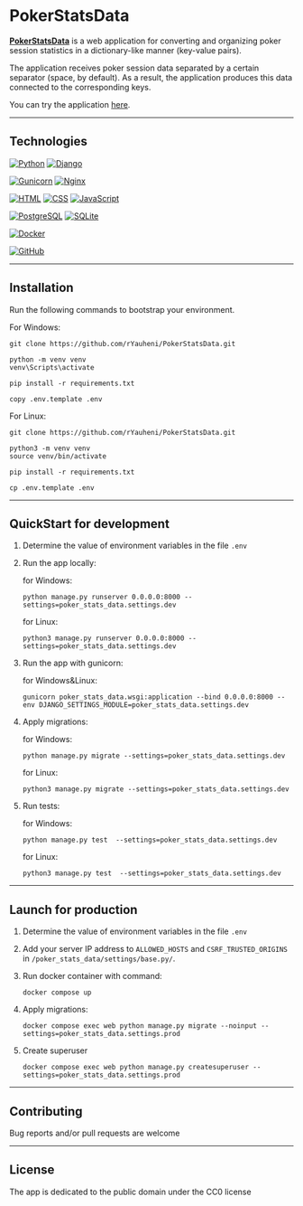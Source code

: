 # PokerStatsData

[**PokerStatsData**](http://193.187.175.182:1337) is a web application for converting and organizing poker session statistics in a dictionary-like
manner (key-value pairs).

The application receives poker session data separated by a certain separator (space, by default). As a result, the
application produces this data connected to the corresponding keys.

You can try the application [here](http://193.187.175.182:1337).
___

## Technologies

[![Python](https://img.shields.io/badge/Python-3.10-%23FFD040?logo=python&logoColor=white&labelColor=%23376E9D)](https://www.python.org/downloads/release/python-31012/)
[![Django](https://img.shields.io/badge/Django-4.1-%232BA977?logo=django&logoColor=white&labelColor=%23092E20)](https://www.djangoproject.com/)

[![Gunicorn](https://img.shields.io/badge/Gunicorn-%23479946?logo=gunicorn&logoColor=white&labelColor=%23293133)](https://gunicorn.org/)
[![Nginx](https://img.shields.io/badge/Nginx-%23009639?logo=nginx&logoColor=white&labelColor=%23293133)](https://nginx.org/)

[![HTML](https://img.shields.io/badge/HTML-%23E44D25?logoColor=white&labelColor=%23293133&logo=html5)](https://developer.mozilla.org/en-US/docs/Web/HTML)
[![CSS](https://img.shields.io/badge/CSS-%23214CE5?logoColor=white&labelColor=%23293133&logo=css3)](https://developer.mozilla.org/en-US/docs/Web/CSS)
[![JavaScript](https://img.shields.io/badge/JavaScript-%23FFD83A?logoColor=white&labelColor=%23293133&logo=javascript)](https://developer.mozilla.org/en-US/docs/Web/JavaScript)

[![PostgreSQL](https://img.shields.io/badge/PostgreSQL-%232F6792?logoColor=white&labelColor=%23293133&logo=postgresql)](https://www.postgresql.org/)
[![SQLite](https://img.shields.io/badge/SQLite-%23003156?logoColor=white&labelColor=%23293133&logo=sqlite)](https://www.sqlite.org/)

[![Docker](https://img.shields.io/badge/Docker-%232496ED?logo=docker&logoColor=white&labelColor=%23293133)](https://www.docker.com/)

[![GitHub](https://img.shields.io/badge/GitHub-%23000000?logoColor=white&labelColor=%23293133&logo=github)](https://github.com/)

___

## Installation

Run the following commands to bootstrap your environment.

For Windows:

```commandline
git clone https://github.com/rYauheni/PokerStatsData.git

python -m venv venv
venv\Scripts\activate

pip install -r requirements.txt

copy .env.template .env

```

For Linux:

```commandline
git clone https://github.com/rYauheni/PokerStatsData.git

python3 -m venv venv
source venv/bin/activate

pip install -r requirements.txt

cp .env.template .env
```

___

## QuickStart for development

1. Determine the value of environment variables in the file `.env`


2. Run the app locally:
   
   for Windows:

   ```commandline
   python manage.py runserver 0.0.0.0:8000 --settings=poker_stats_data.settings.dev
   ```
   
   for Linux:

   ```commandline
   python3 manage.py runserver 0.0.0.0:8000 --settings=poker_stats_data.settings.dev
   ```
   
3. Run the app with gunicorn:

   for Windows&Linux:
   ```commandline
   gunicorn poker_stats_data.wsgi:application --bind 0.0.0.0:8000 --env DJANGO_SETTINGS_MODULE=poker_stats_data.settings.dev
   ```

4. Apply migrations:

   for Windows:

    ```commandline
    python manage.py migrate --settings=poker_stats_data.settings.dev
    ```

   for Linux:

   ```commandline
   python3 manage.py migrate --settings=poker_stats_data.settings.dev
   ```

5. Run tests:

   for Windows:

    ```commandline
    python manage.py test  --settings=poker_stats_data.settings.dev
    ```

   for Linux:

   ```commandline
   python3 manage.py test  --settings=poker_stats_data.settings.dev
   ```
___

## Launch for production

1. Determine the value of environment variables in the file `.env`


2. Add your server IP address to `ALLOWED_HOSTS` and `CSRF_TRUSTED_ORIGINS` in `/poker_stats_data/settings/base.py/`.


3. Run docker container with command:

    ```commandline
    docker compose up
    ```

4. Apply migrations:

    ```commandline
    docker compose exec web python manage.py migrate --noinput --settings=poker_stats_data.settings.prod
    ```

5. Create superuser

    ```commandline
    docker compose exec web python manage.py createsuperuser --settings=poker_stats_data.settings.prod
    ```

 ___

## Contributing

Bug reports and/or pull requests are welcome
___

## License

The app is dedicated to the public domain under the CC0 license
